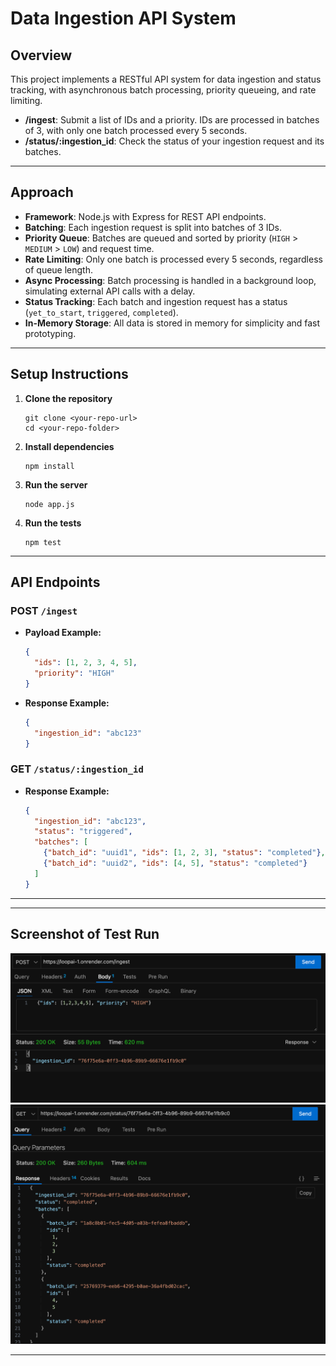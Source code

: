 # Data Ingestion API System

## Overview

This project implements a RESTful API system for data ingestion and status tracking, with asynchronous batch processing, priority queueing, and rate limiting.

- **/ingest**: Submit a list of IDs and a priority. IDs are processed in batches of 3, with only one batch processed every 5 seconds.
- **/status/:ingestion_id**: Check the status of your ingestion request and its batches.

---

## Approach

- **Framework**: Node.js with Express for REST API endpoints.
- **Batching**: Each ingestion request is split into batches of 3 IDs.
- **Priority Queue**: Batches are queued and sorted by priority (`HIGH` > `MEDIUM` > `LOW`) and request time.
- **Rate Limiting**: Only one batch is processed every 5 seconds, regardless of queue length.
- **Async Processing**: Batch processing is handled in a background loop, simulating external API calls with a delay.
- **Status Tracking**: Each batch and ingestion request has a status (`yet_to_start`, `triggered`, `completed`).
- **In-Memory Storage**: All data is stored in memory for simplicity and fast prototyping.

---

## Setup Instructions

1. **Clone the repository**  
   ```
   git clone <your-repo-url>
   cd <your-repo-folder>
   ```

2. **Install dependencies**  
   ```
   npm install
   ```

3. **Run the server**  
   ```
   node app.js
   ```

4. **Run the tests**  
   ```
   npm test
   ```

---

## API Endpoints

### POST `/ingest`

- **Payload Example:**
  ```json
  {
    "ids": [1, 2, 3, 4, 5],
    "priority": "HIGH"
  }
  ```
- **Response Example:**
  ```json
  {
    "ingestion_id": "abc123"
  }
  ```

### GET `/status/:ingestion_id`

- **Response Example:**
  ```json
  {
    "ingestion_id": "abc123",
    "status": "triggered",
    "batches": [
      {"batch_id": "uuid1", "ids": [1, 2, 3], "status": "completed"},
      {"batch_id": "uuid2", "ids": [4, 5], "status": "completed"}
    ]
  }
  ```

---

---

## Screenshot of Test Run

![Test Run Screenshot](./img1.png)
![Test Run Screenshot](./img2.png)

---


